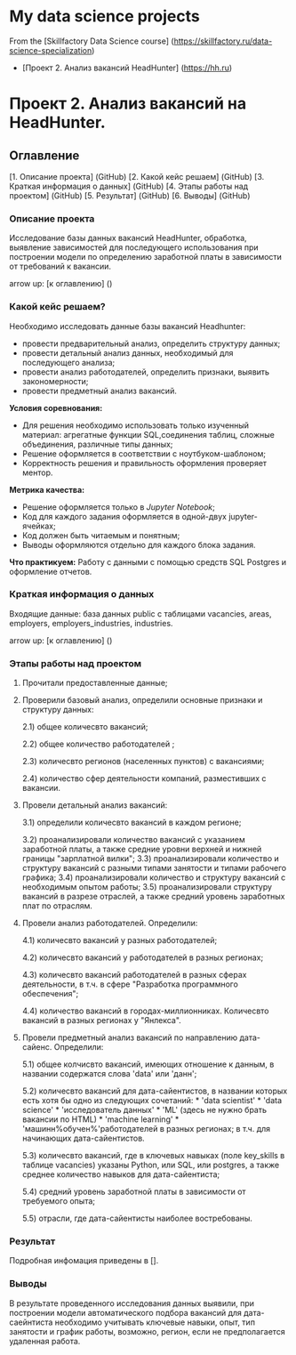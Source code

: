 # My data science projects

From the [Skillfactory Data Science course] (https://skillfactory.ru/data-science-specialization) 

* [Проект 2. Анализ вакансий HeadHunter] (https://hh.ru)

# Проект 2. Анализ вакансий на HeadHunter.


## Оглавление
[1. Описание проекта] (GitHub)
[2. Какой кейс решаем] (GitHub)
[3. Краткая информация о данных] (GitHub)
[4. Этапы работы над проектом] (GitHub)
[5. Результат] (GitHub)
[6. Выводы] (GitHub)

### Описание проекта
Исследование базы данных вакансий HeadHunter, обработка, выявление зависимостей для последующего использования при построении модели по определению заработной платы в зависимости от требований к вакансии.

arrow up: [к оглавлению] ()

### Какой кейс решаем?
Необходимо исследовать данные базы вакансий Headhunter:
+ провести предварительный анализ, определить структуру данных;
+ провести детальный анализ данных, необходимый для последующего анализа;
+ провести анализ работодателей, определить признаки, выявить закономерности;
+ провести предметный анализ вакансий.  

**Условия соревнования:**

- Для решения необходимо использовать только изученный материал: агрегатные функции SQL,соединения таблиц, сложные объединения, различные типы данных;
- Решение оформляется в соответствии с ноутбуком-шаблоном;
- Корректность решения и правильность оформления проверяет ментор.

**Метрика качества:**
+ Решение оформляется только в *Jupyter Notebook*;
+ Код для каждого задания оформляется в одной-двух jupyter-ячейках;
+ Код должен быть читаемым и понятным;
+ Выводы оформляются отдельно для каждого блока задания.

**Что практикуем:**
Работу с данными с помощью средств SQL Postgres и оформление отчетов.

### **Краткая информация о данных**

Входящие данные: база данных public с таблицами vacancies, areas, employers, employers_industries, industries.                     

arrow up: [к оглавлению] ()

### Этапы работы над проектом
1) Прочитали предоставленные данные;
2) Проверили базовый анализ, определили основные признаки и структуру данных:

    2.1) общее количесвто вакансий;

    2.2) общее количество работодателей ; 

    2.3) количесвто регионов (населенных пунктов) с вакансиями;

    2.4) количество сфер деятельности компаний, разместивших с вакансии.


3)  Провели детальный анализ вакансий:

    3.1) определили количесвто вакансий в каждом регионе;

    3.2) проанализировали количество вакансий с указанием заработной платы, а также средние уровни верхней и нижней границы "зарплатной вилки";
    3.3) проанализировали количество и структуру вакансий с разными типами занятости и типами рабочего графика;
    3.4) проанализировали количество и структуру вакансий с необходимым опытом работы;
    3.5) проанализировали структуру вакансий в разрезе отраслей, а также средний уровень заработных плат по отраслям.

4) Провели анализ работодателей. Определили:

    4.1) количесвто вакансий у разных работодателей;

    4.2) количесвто вакансий у работодателей в разных регионах;

    4.3) количесвто вакансий работодателей в разных сферах деятельности, в т.ч. в сфере "Разработка программного обеспечения";

    4.4) количество вакансий в городах-миллионниках. Количесвто вакансий в разных регионах у "Янлекса".

5) Провели предметный анализ вакансий по направлению дата-сайенс. Определили:

    5.1) общее колчисвто вакансий, имеющих отношение к данным, в названии содержатся слова 'data' или 'данн';

    5.2) количесвто вакансий для дата-сайентистов, в названии которых есть хотя бы одно из следующих сочетаний:
        * 'data scientist'
        * 'data science'
        * 'исследователь данных'
        * 'ML' (здесь не нужно брать вакансии по HTML)
        * 'machine learning'
        * 'машинн%обучен%'работодателей в разных регионах;
        в т.ч. для начинающих дата-сайентистов.

    5.3) количесвто вакансий, где в ключевых навыках (поле key_skills в таблице vacancies) указаны Python, или SQL, или postgres, а также среднее количество навыков для дата-сайентиста;

    5.4) средний уровень заработной платы в зависимости от требуемого опыта;
    
    5.5) отрасли, где дата-сайентисты наиболее востребованы.


### **Результат**
Подробная инфомация приведены в [].

 
### Выводы
В результате проведенного исследования данных выявили, при построении модели автоматического подбора вакансий для дата-саейнтиста необходимо учитывать ключевые навыки, опыт, тип занятости и график работы, возможно, регион, если не предполагается удаленная работа. 